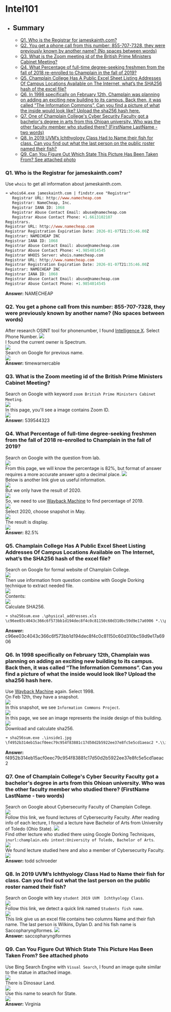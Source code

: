 # Intel101

* ## Summary
   * [Q1. Who is the Registrar for jameskainth.com?](#q1-who-is-the-registrar-for-jameskainthcom)
   * [Q2. You get a phone call from this number: 855-707-7328, they were previously known by another name? (No spaces between words)](#q2-you-get-a-phone-call-from-this-number-855-707-7328-they-were-previously-known-by-another-name-no-spaces-between-words)
   * [Q3. What is the Zoom meeting id of the British Prime Ministers Cabinet Meeting?](#q3-what-is-the-zoom-meeting-id-of-the-british-prime-ministers-cabinet-meeting)
   * [Q4. What Percentage of full-time degree-seeking freshmen from the fall of 2018 re-enrolled to Champlain in the fall of 2019?](#q4-what-percentage-of-full-time-degree-seeking-freshmen-from-the-fall-of-2018-re-enrolled-to-champlain-in-the-fall-of-2019)
   * [Q5. Champlain College Has A Public Excel Sheet Listing Addresses Of Campus Locations Available on The Internet, what’s the SHA256 hash of the excel file?](#q5-champlain-college-has-a-public-excel-sheet-listing-addresses-of-campus-locations-available-on-the-internet-whats-the-sha256-hash-of-the-excel-file)
   * [Q6. In 1998 specifically on February 12th, Champlain was planning on adding an exciting new building to its campus. Back then, it was called “The Information Commons”. Can you find a picture of what the inside would look like? Upload the sha256 hash here.](#q6-in-1998-specifically-on-february-12th-champlain-was-planning-on-adding-an-exciting-new-building-to-its-campus-back-then-it-was-called-the-information-commons-can-you-find-a-picture-of-what-the-inside-would-look-like-upload-the-sha256-hash-here)
   * [Q7. One of Champlain College's Cyber Security Faculty got a bachelor's degree in arts from this Ohioan university. Who was the other faculty member who studied there? (FirstName LastName - two words)](#q7-one-of-champlain-colleges-cyber-security-faculty-got-a-bachelors-degree-in-arts-from-this-ohioan-university-who-was-the-other-faculty-member-who-studied-there-firstname-lastname---two-words)
   * [Q8. In 2019 UVM’s Ichthyology Class Had to Name their fish for class. Can you find out what the last person on the public roster named their fish?](#q8-in-2019-uvms-ichthyology-class-had-to-name-their-fish-for-class-can-you-find-out-what-the-last-person-on-the-public-roster-named-their-fish)
   * [Q9. Can You Figure Out Which State This Picture Has Been Taken From? See attached photo](#q9-can-you-figure-out-which-state-this-picture-has-been-taken-from-see-attached-photo)

### Q1. Who is the Registrar for jameskainth.com?
Use `whois` to get all information about jameskainth.com.<br/>
```ps
➜ whois64.exe jameskainth.com | findstr.exe "Registrar"
   Registrar URL: http://www.namecheap.com
   Registrar: NameCheap, Inc.
   Registrar IANA ID: 1068
   Registrar Abuse Contact Email: abuse@namecheap.com
   Registrar Abuse Contact Phone: +1.6613102107
Registrars.
Registrar URL: http://www.namecheap.com
Registrar Registration Expiration Date: 2026-01-07T21:35:46.00Z
Registrar: NAMECHEAP INC
Registrar IANA ID: 1068
Registrar Abuse Contact Email: abuse@namecheap.com
Registrar Abuse Contact Phone: +1.9854014545
Registrar WHOIS Server: whois.namecheap.com
Registrar URL: http://www.namecheap.com
Registrar Registration Expiration Date: 2026-01-07T21:35:46.00Z
Registrar: NAMECHEAP INC
Registrar IANA ID: 1068
Registrar Abuse Contact Email: abuse@namecheap.com
Registrar Abuse Contact Phone: +1.9854014545
```
**Answer:** NAMECHEAP

### Q2. You get a phone call from this number: 855-707-7328, they were previously known by another name? (No spaces between words)
After research OSINT tool for phonenumber, I found [Intelligence X](https://intelx.io/tools). Select Phone Number.
![](images/1.png)<br/>
I found the current owner is Spectrum.<br/>
![](images/2.png)<br/>
Search on Google for previous name.<br/>
![](images/3.png)<br/>
**Answer:** timewarnercable

### Q3. What is the Zoom meeting id of the British Prime Ministers Cabinet Meeting?
Search on Google with keyword `zoom British Prime Ministers Cabinet Meeting`.<br/>
![](images/4.png)<br/>
In this page, you'll see a image contains Zoom ID.<br/>
![](images/5.png)<br/>
**Answer:** 539544323

### Q4. What Percentage of full-time degree-seeking freshmen from the fall of 2018 re-enrolled to Champlain in the fall of 2019?
Search on Google with the question from lab.<br/>
![](images/6.png)<br/>
From this page, we will know the percentage is 82%, but format of answer requires a more accurate answer upto a decimal place.
![](images/7.png)<br/>
Below is another link give us useful information.<br/>
![](images/8.png)<br/>
But we only have the result of 2020.<br/>
![](images/9.png)<br/>
So, we need to use [Wayback Machine](https://archive.org/web/) to find percentage of 2019.<br/>
![](images/10.png)<br/>
Select 2020, choose snapshot in May.<br/>
![](images/11.png)<br/>
The result is display.<br/>
![](images/12.png)<br/>
**Answer:** 82.5%

### Q5. Champlain College Has A Public Excel Sheet Listing Addresses Of Campus Locations Available on The Internet, what’s the SHA256 hash of the excel file?
Search on Google for formal website of Champlain College.<br/>
![](images/13.png)<br/>
Then use information from question combine with Google Dorking technique to extract needed file.<br/>
![](images/14.png)<br/>
Contents:<br/>
![](images/15.png)<br/>
Calculate SHA256.<br/>
```ps
➜ sha256sum.exe .\physical_addresses.xls
\c96ee03c4043c366c6f573bb1d194dec8f4c0c81150c60d310bc59d9e17a6906 *.\\physical_addresses.xls
```
**Answer:** c96ee03c4043c366c6f573bb1d194dec8f4c0c81150c60d310bc59d9e17a6906

### Q6. In 1998 specifically on February 12th, Champlain was planning on adding an exciting new building to its campus. Back then, it was called “The Information Commons”. Can you find a picture of what the inside would look like? Upload the sha256 hash here.
Use [Wayback Machine](https://archive.org/web/) again. Select 1998.<br/>
On Feb 12th, they have a snapshot.<br/>
![](images/16.png)<br/>
In this snapshot, we see `Information Commons Project`.<br/>
![](images/17.png)<br/>
In this page, we see an image represents the inside design of this building.<br/>
![](images/18.png)<br/>
Download and calculate sha256.
```ps
➜ sha256sum.exe .\inside1.jpg
\f4952b314eb15acf0eec79c954f83881c17d50d2b5922ee37e8fc5e5cd1aeac2 *.\\inside1.jpg
```
**Answer:** f4952b314eb15acf0eec79c954f83881c17d50d2b5922ee37e8fc5e5cd1aeac2

### Q7. One of Champlain College's Cyber Security Faculty got a bachelor's degree in arts from this Ohioan university. Who was the other faculty member who studied there? (FirstName LastName - two words)
Search on Google about Cybersecurity Faculty of Champlain College.<br/>
![](images/25.png)<br/>
Follow this link, we found lectures of Cybersecurity Faculty. After reading info of each lecture, I found a lecture have Bachelor of Arts from University of Toledo (Ohio State).
![](images/26.png)<br/>
Find other lecture who studied there using Google Dorking Techniques, `inurl:champlain.edu intext:University of Toledo, Bachelor of Arts`.<br/>
![](images/27.png)<br/>
We found lecture studied here and also a member of Cybersecurity Faculty.<br/>
![](images/28.png)<br/>
**Answer:** todd schroeder

### Q8. In 2019 UVM’s Ichthyology Class Had to Name their fish for class. Can you find out what the last person on the public roster named their fish?
Search on Google with key `student 2019 UVM  Ichthyology Class`.<br/>
![](images/19.png)<br/>
Follow this link, we detect a quick link named `Students fish name`.<br/>
![](images/20.png)<br/>
This link give us an excel file contains two columns Name and their fish name. The last person is Wilkins, Dylan D. and his fish name is Saccopharyngiformes.
![](images/21.png)<br/>
**Answer:** saccopharyngiformes

### Q9. Can You Figure Out Which State This Picture Has Been Taken From? See attached photo
Use Bing Search Engine with `Visual Search`, I found an image quite similar to the statue in attached image.<br/>
![](images/22.png)<br/>
There is Dinosaur Land.<br/>
![](images/23.png)<br/>
Use this name to search for State.<br/>
![](images/24.png)<br/>
**Answer:** Virginia